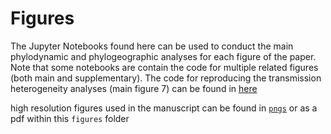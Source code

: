 # Figures

The Jupyter Notebooks found here can be used to conduct the main phylodynamic and phylogeographic analyses for each figure of the paper. Note that some notebooks are contain the code for multiple related figures (both main and supplementary). The code for reproducing the transmission heterogeneity analyses (main figure 7) can be found in [here](https://github.com/blab/mpox-dynamics/tree/main/polytomy-analysis)

high resolution figures used in the manuscript can be found in [`pngs`](pngs/) or as a pdf within this `figures` folder

